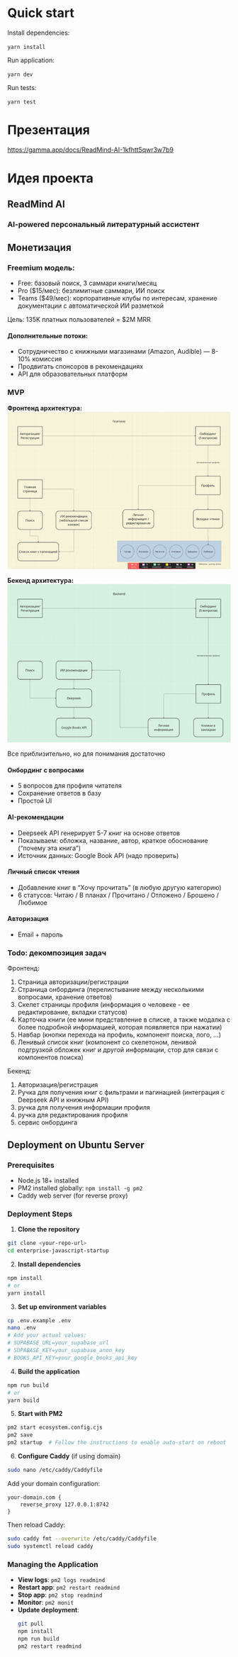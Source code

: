 # Quick start

Install dependencies:

`yarn install`

Run application:

`yarn dev`

Run tests:

`yarn test`

# Презентация

https://gamma.app/docs/ReadMind-AI-1kfhtt5qwr3w7b9

# Идея проекта

## ReadMind AI

### AI-powered персональный литературный ассистент

## Монетизация

### Freemium модель:

- Free: базовый поиск, 3 саммари книги/месяц
- Pro ($15/мес): безлимитные саммари, ИИ поиск
- Teams ($49/мес): корпоративные клубы по интересам, хранение документации с автоматической ИИ разметкой

Цель: 135K платных пользователей = $2M MRR

#### Дополнительные потоки:

- Сотрудничество с книжными магазинами (Amazon, Audible) — 8-10% комиссия
- Продвигать спонсоров в рекомендациях
- API для образовательных платформ

### MVP

**Фронтенд архитектура:**
![img.png](assets/images/img.png)

**Бекенд архитектура:**
![img_1.png](assets/images/img_1.png)

Все приблизительно, но для понимания достаточно

#### Онбординг с вопросами

- 5 вопросов для профиля читателя
- Сохранение ответов в базу
- Простой UI

#### AI-рекомендации

- Deepseek API генерирует 5-7 книг на основе ответов
- Показываем: обложка, название, автор, краткое обоснование (“почему эта книга”)
- Источник данных: Google Book API (надо проверить)

#### Личный список чтения

- Добавление книг в “Хочу прочитать” (в любую другую категорию)
- 6 статусов: Читаю / В планах / Прочитано / Отложено / Брошено / Любимое

#### Авторизация

- Email + пароль


### Todo: декомпозиция задач

Фронтенд:

1) Страница авторизации/регистрации
2) Страница онбординга (перелистывание между несколькими вопросами, хранение ответов)
3) Скелет страницы профиля (информация о человеке - ее редактирование, вкладки статусов)
4) Карточка книги (ее мини представление в списке, а также модалка с более подробной информацией, которая появляется при нажатии)
5) Навбар (кнопки перехода на профиль, компонент поиска, лого, ...)
6) Ленивый список книг (компонент со скелетоном, ленивой подгрузкой обложек книг и другой информации, стор для связи с компонентов поиска)

Бекенд:

1) Авторизация/регистрация
2) Ручка для получения книг с фильтрами и пагинацией (интеграция с Deepseek API и книжным API)
3) ручка для получения информации профиля
4) ручка для редактирования профиля
5) сервис онбординга

## Deployment on Ubuntu Server

### Prerequisites
- Node.js 18+ installed
- PM2 installed globally: `npm install -g pm2`
- Caddy web server (for reverse proxy)

### Deployment Steps

1. **Clone the repository**
```bash
git clone <your-repo-url>
cd enterprise-javascript-startup
```

2. **Install dependencies**
```bash
npm install
# or
yarn install
```

3. **Set up environment variables**
```bash
cp .env.example .env
nano .env
# Add your actual values:
# SUPABASE_URL=your_supabase_url
# SUPABASE_KEY=your_supabase_anon_key
# BOOKS_API_KEY=your_google_books_api_key
```

4. **Build the application**
```bash
npm run build
# or
yarn build
```

5. **Start with PM2**
```bash
pm2 start ecosystem.config.cjs
pm2 save
pm2 startup  # Follow the instructions to enable auto-start on reboot
```

6. **Configure Caddy** (if using domain)
```bash
sudo nano /etc/caddy/Caddyfile
```

Add your domain configuration:
```
your-domain.com {
    reverse_proxy 127.0.0.1:8742
}
```

Then reload Caddy:
```bash
sudo caddy fmt --overwrite /etc/caddy/Caddyfile
sudo systemctl reload caddy
```

### Managing the Application

- **View logs**: `pm2 logs readmind`
- **Restart app**: `pm2 restart readmind`
- **Stop app**: `pm2 stop readmind`
- **Monitor**: `pm2 monit`
- **Update deployment**:
  ```bash
  git pull
  npm install
  npm run build
  pm2 restart readmind
  ```